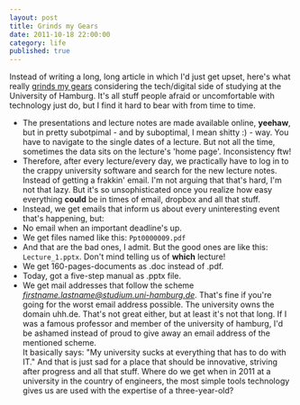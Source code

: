 ```yaml
---
layout: post
title: Grinds my Gears
date: 2011-10-18 22:00:00
category: life
published: true
---
```

Instead of writing a long, long article in which I'd just get upset, here's what really [grinds my gears](http://www.youtube.com/watch?v=VL-0F3IAVfo) considering the tech/digital side of studying at the University of Hamburg. It's all stuff people afraid or uncomfortable with technology just do, but I find it hard to bear with from time to time.

* The presentations and lecture notes are made available online, **yeehaw**, but in pretty subotpimal - and by suboptimal, I mean shitty :) - way. You have to navigate to the single dates of a lecture. But not all the time, sometimes the data sits on the lecture's 'home page'. Inconsistency ftw!
* Therefore, after every lecture/every day, we practically have to log in to the crappy university software and search for the new lecture notes. Instead of getting a frakkin' email. I'm not arguing that that's hard, I'm not that lazy. But it's so unsophisticated once you realize how easy everything **could** be in times of email, dropbox and all that stuff.
* Instead, we get emails that inform us about every uninteresting event that's happening, but:
* No email when an important deadline's up.
* We get files named like this: `Ppt0000009.pdf`
* And that are the bad ones, I admit. But the good ones are like this: `Lecture_1.pptx`. Don't mind telling us of **which** lecture!
* We get 160-pages-documents as .doc instead of .pdf.
* Today, got a five-step manual as .pptx file.
* We get mail addresses that follow the scheme *firstname.lastname@studium.uni-hamburg.de*. That's fine if you're going for the worst email address possible. The university owns the domain uhh.de. That's not great either, but at least it's not that long. If I was a famous professor and member of the university of hamburg, I'd be ashamed instead of proud to give away an email address of the mentioned scheme.  
It basically says: "My university sucks at everything that has to do with IT." And that is just sad for a place that should be innovative, striving after progress and all that stuff. Where do we get when in 2011 at a university in the country of engineers, the most simple tools technology gives us are used with the expertise of a three-year-old?
